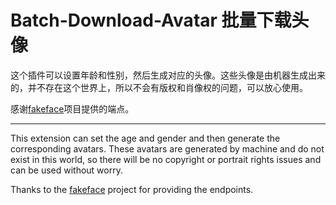 # Batch-Download-Avatar  批量下载头像
这个插件可以设置年龄和性别，然后生成对应的头像。这些头像是由机器生成出来的，并不存在这个世界上，所以不会有版权和肖像权的问题，可以放心使用。

感谢[fakeface](https://github.com/hankhank10/fakeface)项目提供的端点。

---

This extension can set the age and gender and then generate the corresponding avatars. These avatars are generated by machine and do not exist in this world, so there will be no copyright or portrait rights issues and can be used without worry.

Thanks to the [fakeface](https://github.com/hankhank10/fakeface) project for providing the endpoints.
